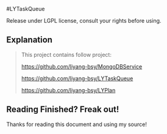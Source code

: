 #LYTaskQueue

Release under LGPL license, consult your rights before using.

## Explanation
>
>This project contains follow project:
>
>https://github.com/liyang-bsy/MongoDBService
>
>https://github.com/liyang-bsy/LYTaskQueue
>
>https://github.com/liyang-bsy/LYPlan
>

## Reading Finished? Freak out!
Thanks for reading this document and using my source!